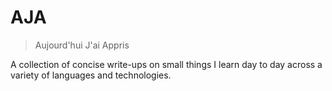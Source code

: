 # AJA

> Aujourd'hui J'ai Appris

A collection of concise write-ups on small things I learn day to day across a
variety of languages and technologies.
